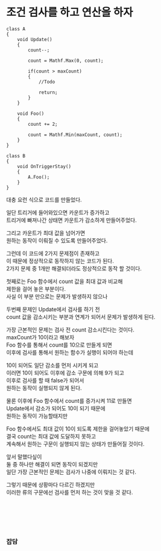 # 조건 검사를 하고 연산을 하자

```
class A
{
    void Update()
    {
        count--;

        count = Mathf.Max(0, count);

        if(count > maxCount)
        {
            //Todo

            return;
        }
    }
    
    void Foo()
    {
        count += 2;

        count = Mathf.Min(maxCount, count);
    }
}

class B
{
    void OnTriggerStay()
    {
        A.Foo();
    }
}
```

대충 요런 식으로 코드를 만들었다.  

일단 트리거에 들어와있으면 카운트가 증가하고  
트리거에 빠져나간 상태면 카운트가 감소하게 만들어주었다.  

그리고 카운트가 최대 값을 넘어가면  
원하는 동작이 이뤄질 수 있도록 만들어주었다.  

그런데 이 코드에 2가지 문제점이 존재하고  
이 때문에 정상적으로 동작하지 않는 코드가 된다.  
2가지 문제 중 1개만 해결되더라도 정상적으로 동작 할 것이다.  

첫째로는 Foo 함수에서 count 값을 최대 값과 비교해  
제한을 걸어 놓은 부분이다.  
사실 이 부분 만으로는 문제가 발생하지 않으나  

두번째 문제인 Update에서 검사를 하기 전  
count 값을 감소시키는 부분과 연계가 되어서 문제가 발생하게 된다.  

가장 근본적인 문제는 검사 전 count 감소시킨다는 것이다.  
maxCount가 10이라고 해보자  
Foo 함수를 통해서 count를 10으로 만들게 되면  
이후에 검사를 통해서 원하는 함수가 실행이 되어야 하는데  

10이 되어도 일단 감소를 먼저 시키게 되고  
이러면 10이 되어도 이후에 감소 구문에 의해 9가 되고   
이후로 검사를 할 때 false가 되어서  
원하는 동작이 실행되지 않게 된다.  

물론 이후에 Foo 함수에서 count를 증가시켜 11로 만들면  
Update에서 감소가 되어도 10이 되기 때문에  
원하는 동작이 가능할태지만  

Foo 함수에서도 최대 값이 10이 되도록 제한을 걸어놓았기 때문에  
결국 count는 최대 값에 도달하지 못하고  
계속해서 원하는 구문이 실행되지 않는 상태가 만들어질 것이다.  

앞서 말했다싶이  
둘 중 하나만 해결이 되면 동작이 되겠지만  
일단 가장 근본적인 문제는 검사가 나중에 이뤄지는 것 같다.  

그렇기 때문에 상황마다 다르긴 하겠지만  
이러한 류의 구문에선 검사를 먼저 하는 것이 맞을 것 같다.  
</br>
</br>
</br>
</br>
</br>
### 잡담
```

```
